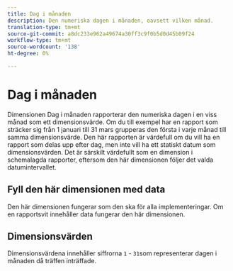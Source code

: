 ```yaml
---
title: Dag i månaden
description: Den numeriska dagen i månaden, oavsett vilken månad.
translation-type: tm+mt
source-git-commit: a8dc233e962a49674a30ff3c9f0b5d0d45b09f24
workflow-type: tm+mt
source-wordcount: '138'
ht-degree: 0%

---
```



# Dag i månaden

Dimensionen Dag i månaden rapporterar den numeriska dagen i en viss månad som ett dimensionsvärde. Om du till exempel har en rapport som sträcker sig från 1 januari till 31 mars grupperas den första i varje månad till samma dimensionsvärde. Den här rapporten är värdefull om du vill ha en rapport som delas upp efter dag, men inte vill ha ett statiskt datum som dimensionsvärden. Det är särskilt värdefullt som en dimension i schemalagda rapporter, eftersom den här dimensionen följer det valda datumintervallet.

## Fyll den här dimensionen med data

Den här dimensionen fungerar som den ska för alla implementeringar. Om en rapportsvit innehåller data fungerar den här dimensionen.

## Dimensionsvärden

Dimensionsvärdena innehåller siffrorna `1` - `31`som representerar dagen i månaden då träffen inträffade.
